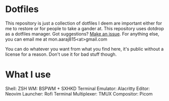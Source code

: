# Dotfiles

This repository is just a collection of dotfiles I deem are important either for me to restore or for people to take a gander at.
This repository uses dotdrop as a dotfiles manager.
Got suggestions? [Make an issue](https://github.com/MonAaraj/dotfiles/issues).
For anything else, you can email me at mon.aaraj815\<at\>gmail.com

You can do whatever you want from what you find here, it's public without a license for a reason.
Don't use it for bad stuff though.

# What I use

Shell: ZSH
WM: BSPWM + SXHKD
Terminal Emulator: Alacritty
Editor: Neovim
Launcher: Rofi
Terminal Multiplexer: TMUX
Compositor: Picom
